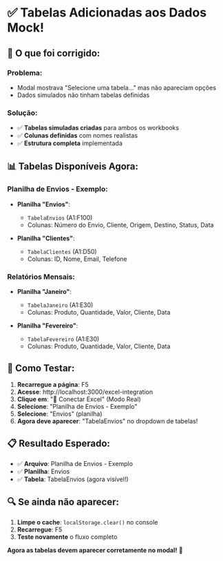 # ✅ Tabelas Adicionadas aos Dados Mock!

## 🔧 **O que foi corrigido:**

### **Problema**: 
- Modal mostrava "Selecione uma tabela..." mas não apareciam opções
- Dados simulados não tinham tabelas definidas

### **Solução**:
- ✅ **Tabelas simuladas criadas** para ambos os workbooks
- ✅ **Colunas definidas** com nomes realistas
- ✅ **Estrutura completa** implementada

## 📊 **Tabelas Disponíveis Agora:**

### **Planilha de Envios - Exemplo**:
- **Planilha "Envios"**:
  - `TabelaEnvios` (A1:F100)
  - Colunas: Número do Envio, Cliente, Origem, Destino, Status, Data

- **Planilha "Clientes"**:
  - `TabelaClientes` (A1:D50)
  - Colunas: ID, Nome, Email, Telefone

### **Relatórios Mensais**:
- **Planilha "Janeiro"**:
  - `TabelaJaneiro` (A1:E30)
  - Colunas: Produto, Quantidade, Valor, Cliente, Data

- **Planilha "Fevereiro"**:
  - `TabelaFevereiro` (A1:E30)
  - Colunas: Produto, Quantidade, Valor, Cliente, Data

## 🎯 **Como Testar:**

1. **Recarregue a página**: F5
2. **Acesse**: http://localhost:3000/excel-integration
3. **Clique em**: "🔗 Conectar Excel" (Modo Real)
4. **Selecione**: "Planilha de Envios - Exemplo"
5. **Selecione**: "Envios" (planilha)
6. **Agora deve aparecer**: "TabelaEnvios" no dropdown de tabelas!

## 📋 **Resultado Esperado:**

- ✅ **Arquivo**: Planilha de Envios - Exemplo
- ✅ **Planilha**: Envios
- ✅ **Tabela**: TabelaEnvios (agora visível!)

## 🔍 **Se ainda não aparecer:**

1. **Limpe o cache**: `localStorage.clear()` no console
2. **Recarregue**: F5
3. **Teste novamente** o fluxo completo

**Agora as tabelas devem aparecer corretamente no modal!** 🎉
